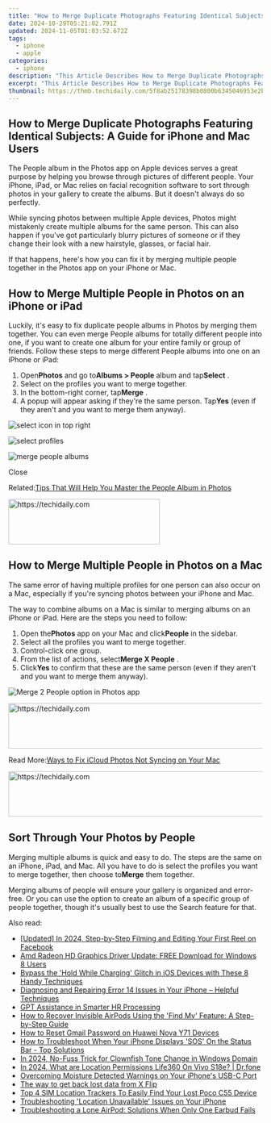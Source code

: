 ```yaml
---
title: "How to Merge Duplicate Photographs Featuring Identical Subjects: A Guide for iPhone and Mac Users"
date: 2024-10-29T05:21:02.791Z
updated: 2024-11-05T01:03:52.672Z
tags:
  - iphone
  - apple
categories:
  - iphone
description: "This Article Describes How to Merge Duplicate Photographs Featuring Identical Subjects: A Guide for iPhone and Mac Users"
excerpt: "This Article Describes How to Merge Duplicate Photographs Featuring Identical Subjects: A Guide for iPhone and Mac Users"
thumbnail: https://thmb.techidaily.com/5f8ab25178398b0800b6345046953e2b2e89a6d9e6a8838419dd9465e3b6b177.jpg
---
```


## How to Merge Duplicate Photographs Featuring Identical Subjects: A Guide for iPhone and Mac Users

 The People album in the Photos app on Apple devices serves a great purpose by helping you browse through pictures of different people. Your iPhone, iPad, or Mac relies on facial recognition software to sort through photos in your gallery to create the albums. But it doesn't always do so perfectly.

 While syncing photos between multiple Apple devices, Photos might mistakenly create multiple albums for the same person. This can also happen if you've got particularly blurry pictures of someone or if they change their look with a new hairstyle, glasses, or facial hair.

 If that happens, here's how you can fix it by merging multiple people together in the Photos app on your iPhone or Mac.

## How to Merge Multiple People in Photos on an iPhone or iPad

 Luckily, it's easy to fix duplicate people albums in Photos by merging them together. You can even merge People albums for totally different people into one, if you want to create one album for your entire family or group of friends. Follow these steps to merge different People albums into one on an iPhone or iPad:

1. Open**Photos** and go to**Albums > People** album and tap**Select** .
2. Select on the profiles you want to merge together.
3. In the bottom-right corner, tap**Merge** .
4. A popup will appear asking if they're the same person. Tap**Yes** (even if they aren't and you want to merge them anyway).

![select icon in top right](https://static1.makeuseofimages.com/wordpress/wp-content/uploads/2021/10/select-icon-in-top-right.PNG)

![select profiles](https://static1.makeuseofimages.com/wordpress/wp-content/uploads/2021/10/select-profiles.PNG)

![merge people albums](https://static1.makeuseofimages.com/wordpress/wp-content/uploads/2021/10/merge-people-albums.PNG)

Close

 Related:[Tips That Will Help You Master the People Album in Photos](https://www.makeuseof.com/tips-to-master-people-album-photos-iphone/)

<!-- affiliate ads begin -->
<a href="https://aligracehair.sjv.io/c/5597632/1918698/19272" target="_top" id="1918698">
  <img src="//a.impactradius-go.com/display-ad/19272-1918698" border="0" alt="https://techidaily.com" width="300" height="90"/>
</a>
<img height="0" width="0" src="https://aligracehair.sjv.io/i/5597632/1918698/19272" style="position:absolute;visibility:hidden;" border="0" />
<!-- affiliate ads end -->

## How to Merge Multiple People in Photos on a Mac

 The same error of having multiple profiles for one person can also occur on a Mac, especially if you're syncing photos between your iPhone and Mac.

 The way to combine albums on a Mac is similar to merging albums on an iPhone or iPad. Here are the steps you need to follow:

1. Open the**Photos** app on your Mac and click**People** in the sidebar.
2. Select all the profiles you want to merge together.
3. Control-click one group.
4. From the list of actions, select**Merge X People** .
5. Click**Yes** to confirm that these are the same person (even if they aren't and you want to merge them anyway).

![Merge 2 People option in Photos app](https://static1.makeuseofimages.com/wordpress/wp-content/uploads/2021/10/Merge-2-People-option-in-Photos-app.jpg)

<!-- affiliate ads begin -->
<a href="https://appsumo.8odi.net/c/5597632/2049388/7443" target="_top" id="2049388">
  <img src="//a.impactradius-go.com/display-ad/7443-2049388" border="0" alt="https://techidaily.com" width="728" height="90"/>
</a>
<img height="0" width="0" src="https://appsumo.8odi.net/i/5597632/2049388/7443" style="position:absolute;visibility:hidden;" border="0" />
<!-- affiliate ads end -->

 Read More:[Ways to Fix iCloud Photos Not Syncing on Your Mac](http://www.makeuseof.com/how-to-fix-icloud-photos-not-syncing-mac/)

<!-- affiliate ads begin -->
<a href="https://aligracehair.sjv.io/c/5597632/2027167/19272" target="_top" id="2027167">
  <img src="//a.impactradius-go.com/display-ad/19272-2027167" border="0" alt="https://techidaily.com" width="728" height="90"/>
</a>
<img height="0" width="0" src="https://aligracehair.sjv.io/i/5597632/2027167/19272" style="position:absolute;visibility:hidden;" border="0" />
<!-- affiliate ads end -->

## Sort Through Your Photos by People

 Merging multiple albums is quick and easy to do. The steps are the same on an iPhone, iPad, and Mac. All you have to do is select the profiles you want to merge together, then choose to**Merge** them together.

 Merging albums of people will ensure your gallery is organized and error-free. Or you can use the option to create an album of a specific group of people together, though it's usually best to use the Search feature for that.

<ins class="adsbygoogle"
     style="display:block"
     data-ad-format="autorelaxed"
     data-ad-client="ca-pub-7571918770474297"
     data-ad-slot="1223367746"></ins>

<ins class="adsbygoogle"
     style="display:block"
     data-ad-client="ca-pub-7571918770474297"
     data-ad-slot="8358498916"
     data-ad-format="auto"
     data-full-width-responsive="true"></ins>

<span class="atpl-alsoreadstyle">Also read:</span>
<div><ul>
<li><a href="https://facebook-clips.techidaily.com/updated-in-2024-step-by-step-filming-and-editing-your-first-reel-on-facebook/"><u>[Updated] In 2024, Step-by-Step Filming and Editing Your First Reel on Facebook</u></a></li>
<li><a href="https://hardware-updates.techidaily.com/amd-radeon-hd-graphics-driver-update-free-download-for-windows-8-users/"><u>Amd Radeon HD Graphics Driver Update: FREE Download for Windows 8 Users</u></a></li>
<li><a href="https://fox-that.techidaily.com/bypass-the-hold-while-charging-glitch-in-ios-devices-with-these-8-handy-techniques/"><u>Bypass the 'Hold While Charging' Glitch in iOS Devices with These 8 Handy Techniques</u></a></li>
<li><a href="https://fox-that.techidaily.com/diagnosing-and-repairing-error-14-issues-in-your-iphone-helpful-techniques/"><u>Diagnosing and Repairing Error 14 Issues in Your iPhone – Helpful Techniques</u></a></li>
<li><a href="https://tech-savvy.techidaily.com/gpt-assistance-in-smarter-hr-processing/"><u>GPT Assistance in Smarter HR Processing</u></a></li>
<li><a href="https://fox-that.techidaily.com/how-to-recover-invisible-airpods-using-the-find-my-feature-a-step-by-step-guide/"><u>How to Recover Invisible AirPods Using the 'Find My' Feature: A Step-by-Step Guide</u></a></li>
<li><a href="https://android-unlock.techidaily.com/how-to-reset-gmail-password-on-huawei-nova-y71-devices-by-drfone-android/"><u>How to Reset Gmail Password on Huawei Nova Y71 Devices</u></a></li>
<li><a href="https://fox-that.techidaily.com/how-to-troubleshoot-when-your-iphone-displays-sos-on-the-status-bar-top-solutions/"><u>How to Troubleshoot When Your iPhone Displays 'SOS' On the Status Bar - Top Solutions</u></a></li>
<li><a href="https://fox-links.techidaily.com/in-2024-no-fuss-trick-for-clownfish-tone-change-in-windows-domain/"><u>In 2024, No-Fuss Trick for Clownfish Tone Change in Windows Domain</u></a></li>
<li><a href="https://phone-solutions.techidaily.com/in-2024-what-are-location-permissions-life360-on-vivo-s18e-drfone-by-drfone-virtual-android/"><u>In 2024, What are Location Permissions Life360 On Vivo S18e? | Dr.fone</u></a></li>
<li><a href="https://fox-that.techidaily.com/overcoming-moisture-detected-warnings-on-your-iphones-usb-c-port/"><u>Overcoming Moisture Detected Warnings on Your iPhone's USB-C Port</u></a></li>
<li><a href="https://techidaily.com/the-way-to-get-back-lost-data-from-x-flip-by-fonelab-android-recover-data/"><u>The way to get back lost data from X Flip</u></a></li>
<li><a href="https://easy-unlock-android.techidaily.com/top-4-sim-location-trackers-to-easily-find-your-lost-poco-c55-device-by-drfone-android/"><u>Top 4 SIM Location Trackers To Easily Find Your Lost Poco C55 Device</u></a></li>
<li><a href="https://fox-that.techidaily.com/troubleshooting-location-unavailable-issues-on-your-iphone/"><u>Troubleshooting 'Location Unavailable' Issues on Your iPhone</u></a></li>
<li><a href="https://fox-that.techidaily.com/troubleshooting-a-lone-airpod-solutions-when-only-one-earbud-fails/"><u>Troubleshooting a Lone AirPod: Solutions When Only One Earbud Fails</u></a></li>
</ul></div>


